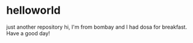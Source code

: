 # helloworld
just another repository
hi, I'm from bombay and I had dosa for breakfast.
Have a good day!
